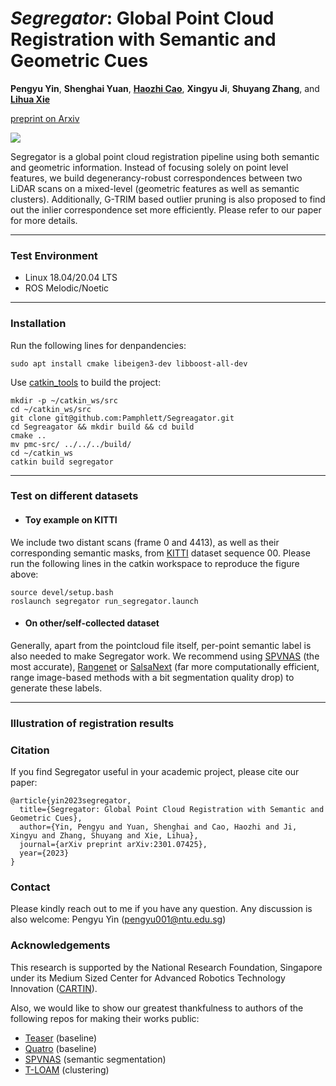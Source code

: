 # ***Segregator***: Global Point Cloud Registration with Semantic and Geometric Cues

**Pengyu Yin**, **Shenghai Yuan**, **[Haozhi Cao](https://www.researchgate.net/profile/Haozhi-Cao)**, **Xingyu Ji**, **Shuyang Zhang**, and **[Lihua Xie](https://dr.ntu.edu.sg/cris/rp/rp00784)**

[preprint on Arxiv](https://arxiv.org/abs/2301.07425)

![](assets/segregator_intro.png)

Segregator is a global point cloud registration pipeline using both semantic and geometric information. Instead of focusing solely on point level features, we build degenerancy-robust correspondences between two LiDAR scans on a mixed-level (geometric features as well as semantic clusters). Additionally, G-TRIM based outlier pruning is also proposed to find out the inlier correspondence set more efficiently. Please refer to our paper for more details.

----

### Test Environment
* Linux 18.04/20.04 LTS
* ROS Melodic/Noetic

----

### Installation
Run the following lines for denpandencies:
```
sudo apt install cmake libeigen3-dev libboost-all-dev
```
Use [catkin_tools](https://catkin-tools.readthedocs.io/en/latest/) to build the project:
```
mkdir -p ~/catkin_ws/src
cd ~/catkin_ws/src
git clone git@github.com:Pamphlett/Segreagator.git
cd Segreagator && mkdir build && cd build
cmake ..
mv pmc-src/ ../../../build/
cd ~/catkin_ws
catkin build segregator 
```

----

### Test on different datasets
* #### Toy example on KITTI
We include two distant scans (frame 0 and 4413), as well as their corresponding semantic masks, from [KITTI](https://www.cvlibs.net/datasets/kitti/) dataset sequence 00. Please run the following lines in the catkin workspace to reproduce the figure above:
```
source devel/setup.bash
roslaunch segregator run_segregator.launch
```
* #### On other/self-collected dataset
Generally, apart from the pointcloud file itself, per-point semantic label is also needed to make Segregator work. We recommend using [SPVNAS](https://github.com/mit-han-lab/spvnas/blob/master/README.md#news) (the most accurate), [Rangenet](https://github.com/PRBonn/rangenet_lib) or [SalsaNext](https://github.com/TiagoCortinhal/SalsaNext) (far more computationally efficient, range image-based methods with a bit segmentation quality drop) to generate these labels.

----
### Illustration of registration results
[](https://cdn.staticaly.com/gh/Pamphlett/picx-images-hosting@master/20230615/kitti_initial_val.3stryu9etd00.webp)


### Citation
If you find Segregator useful in your academic project, please cite our paper:
```
@article{yin2023segregator,
  title={Segregator: Global Point Cloud Registration with Semantic and Geometric Cues},
  author={Yin, Pengyu and Yuan, Shenghai and Cao, Haozhi and Ji, Xingyu and Zhang, Shuyang and Xie, Lihua},
  journal={arXiv preprint arXiv:2301.07425},
  year={2023}
}
```

### Contact
Please kindly reach out to me if you have any question. Any discussion is also welcome:
Pengyu Yin ([pengyu001@ntu.edu.sg]())

### Acknowledgements
This research is supported by the National Research Foundation, Singapore under its Medium Sized Center for Advanced Robotics Technology Innovation ([CARTIN](https://www.ntu.edu.sg/cartin)).

Also, we would like to show our greatest thankfulness to authors of the following repos for making their works public:
* [Teaser](https://github.com/MIT-SPARK/TEASER-plusplus) (baseline)
* [Quatro](https://github.com/url-kaist/Quatro) (baseline)
* [SPVNAS](https://github.com/mit-han-lab/spvnas) (semantic segmentation)
* [T-LOAM](https://github.com/zpw6106/tloam) (clustering) 
